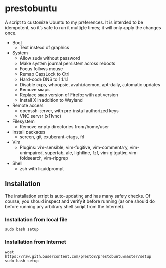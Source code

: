 # prestobuntu

A script to customize Ubuntu to my preferences. It is intended to be
idempotent, so it's safe to run it multiple times; it will only apply the
changes once.

- Boot
  - Text instead of graphics
- System
  - Allow sudo without password
  - Make system journal persistent across reboots
  - Focus follows mouse
  - Remap CapsLock to Ctrl
  - Hard-code DNS to 1.1.1.1
  - Disable cups, whoopsie, avahi.daemon, apt-daily, automatic updates
  - Remove snaps
  - Replace snap version of Firefox with apt version
  - Install X in addition to Wayland
- Remote access
  - openssh-server, with pre-install authorized keys
  - VNC server (x11vnc)
- Filesystem
  - Remove empty directories from /home/user
- Install packages
  - screen, git, exuberant-ctags, fd
- Vim
  - Plugins: vim-sensible, vim-fugitive, vim-commentary, vim-unimpaired,
    supertab, ale, lightline, fzf, vim-gitgutter, vim-foldsearch, vim-ripgrep
- Shell
  - zsh with liquidprompt

## Installation

The installation script is auto-updating and has many safety checks. Of course,
you should inspect and verify it before running (as one should do before
running any arbitrary shell script from the Internet).

### Installation from local file

    sudo bash setup

### Installation from Internet

    wget https://raw.githubusercontent.com/presto8/prestobuntu/master/setup
    sudo bash setup
